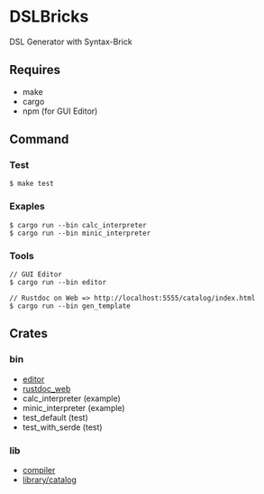 # DSLBricks

DSL Generator with Syntax-Brick

## Requires

- make
- cargo
- npm (for GUI Editor)

## Command

### Test

```
$ make test
```

### Exaples

```
$ cargo run --bin calc_interpreter
$ cargo run --bin minic_interpreter
```

### Tools

```
// GUI Editor
$ cargo run --bin editor

// Rustdoc on Web => http://localhost:5555/catalog/index.html
$ cargo run --bin gen_template
```

## Crates

### bin

- [editor](./src/editor/README.md)
- [rustdoc_web](./src/rustdoc_web/README.md)
- calc_interpreter (example)
- minic_interpreter (example)
- test_default (test)
- test_with_serde (test)

### lib

- [compiler](./compiler/README.md)
- [library/catalog](./library/catalog/README.md)
